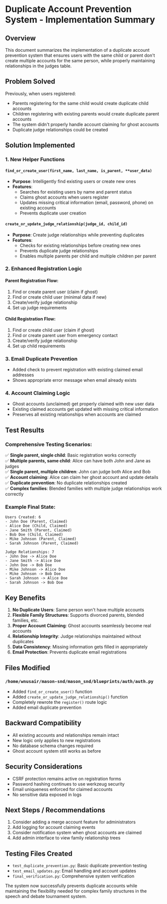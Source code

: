 # Duplicate Account Prevention System - Implementation Summary

## Overview
This document summarizes the implementation of a duplicate account prevention system that ensures users with the same child or parent don't create multiple accounts for the same person, while properly maintaining relationships in the judges table.

## Problem Solved
Previously, when users registered:
- Parents registering for the same child would create duplicate child accounts
- Children registering with existing parents would create duplicate parent accounts
- The system didn't properly handle account claiming for ghost accounts
- Duplicate judge relationships could be created

## Solution Implemented

### 1. New Helper Functions

#### `find_or_create_user(first_name, last_name, is_parent, **user_data)`
- **Purpose**: Intelligently find existing users or create new ones
- **Features**:
  - Searches for existing users by name and parent status
  - Claims ghost accounts when users register
  - Updates missing critical information (email, password, phone) on existing accounts
  - Prevents duplicate user creation

#### `create_or_update_judge_relationship(judge_id, child_id)`
- **Purpose**: Create judge relationships while preventing duplicates
- **Features**:
  - Checks for existing relationships before creating new ones
  - Prevents duplicate judge relationships
  - Enables multiple parents per child and multiple children per parent

### 2. Enhanced Registration Logic

#### Parent Registration Flow:
1. Find or create parent user (claim if ghost)
2. Find or create child user (minimal data if new)
3. Create/verify judge relationship
4. Set up judge requirements

#### Child Registration Flow:
1. Find or create child user (claim if ghost)
2. Find or create parent user from emergency contact
3. Create/verify judge relationship
4. Set up child requirements

### 3. Email Duplicate Prevention
- Added check to prevent registration with existing claimed email addresses
- Shows appropriate error message when email already exists

### 4. Account Claiming Logic
- Ghost accounts (unclaimed) get properly claimed with new user data
- Existing claimed accounts get updated with missing critical information
- Preserves all existing relationships when accounts are claimed

## Test Results

### Comprehensive Testing Scenarios:
✅ **Single parent, single child**: Basic registration works correctly  
✅ **Multiple parents, same child**: Alice can have both John and Jane as judges  
✅ **Single parent, multiple children**: John can judge both Alice and Bob  
✅ **Account claiming**: Alice can claim her ghost account and update details  
✅ **Duplicate prevention**: No duplicate relationships created  
✅ **Complex families**: Blended families with multiple judge relationships work correctly  

### Example Final State:
```
Users Created: 6
- John Doe (Parent, Claimed) 
- Alice Doe (Child, Claimed)
- Jane Smith (Parent, Claimed)
- Bob Doe (Child, Claimed)
- Mike Johnson (Parent, Claimed)
- Sarah Johnson (Parent, Claimed)

Judge Relationships: 7
- John Doe -> Alice Doe
- Jane Smith -> Alice Doe  
- John Doe -> Bob Doe
- Mike Johnson -> Alice Doe
- Mike Johnson -> Bob Doe
- Sarah Johnson -> Alice Doe
- Sarah Johnson -> Bob Doe
```

## Key Benefits

1. **No Duplicate Users**: Same person won't have multiple accounts
2. **Flexible Family Structures**: Supports divorced parents, blended families, etc.
3. **Proper Account Claiming**: Ghost accounts seamlessly become real accounts
4. **Relationship Integrity**: Judge relationships maintained without duplicates
5. **Data Consistency**: Missing information gets filled in appropriately
6. **Email Protection**: Prevents duplicate email registrations

## Files Modified

### `/home/wnusair/mason-snd/mason_snd/blueprints/auth/auth.py`
- Added `find_or_create_user()` function
- Added `create_or_update_judge_relationship()` function  
- Completely rewrote the `register()` route logic
- Added email duplicate prevention

## Backward Compatibility
- All existing accounts and relationships remain intact
- New logic only applies to new registrations
- No database schema changes required
- Ghost account system still works as before

## Security Considerations
- CSRF protection remains active on registration forms
- Password hashing continues to use werkzeug security
- Email uniqueness enforced for claimed accounts
- No sensitive data exposed in logs

## Next Steps / Recommendations
1. Consider adding a merge account feature for administrators
2. Add logging for account claiming events
3. Consider notification system when ghost accounts are claimed
4. Add admin interface to view family relationship trees

## Testing Files Created
- `test_duplicate_prevention.py`: Basic duplicate prevention testing
- `test_email_updates.py`: Email handling and account updates
- `final_verification.py`: Comprehensive system verification

The system now successfully prevents duplicate accounts while maintaining the flexibility needed for complex family structures in the speech and debate tournament system.
